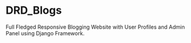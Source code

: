 # DRD_Blogs
Full Fledged Responsive Blogging Website with User Profiles and Admin Panel using Django Framework.

